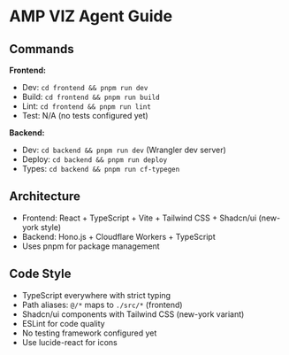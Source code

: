 # AMP VIZ Agent Guide

## Commands

**Frontend:**
- Dev: `cd frontend && pnpm run dev`
- Build: `cd frontend && pnpm run build`
- Lint: `cd frontend && pnpm run lint`
- Test: N/A (no tests configured yet)

**Backend:**
- Dev: `cd backend && pnpm run dev` (Wrangler dev server)
- Deploy: `cd backend && pnpm run deploy`
- Types: `cd backend && pnpm run cf-typegen`

## Architecture

- Frontend: React + TypeScript + Vite + Tailwind CSS + Shadcn/ui (new-york style)
- Backend: Hono.js + Cloudflare Workers + TypeScript
- Uses pnpm for package management

## Code Style

- TypeScript everywhere with strict typing
- Path aliases: `@/*` maps to `./src/*` (frontend)
- Shadcn/ui components with Tailwind CSS (new-york variant)
- ESLint for code quality
- No testing framework configured yet
- Use lucide-react for icons
